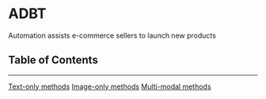 # ADBT
Automation assists e-commerce sellers to launch new products

## Table of Contents
* * *
[Text-only methods](https://github.com/xcxhy/ADBT/blob/main/Text_only)
[Image-only methods](https://github.com/xcxhy/ADBT/blob/main/Image_only)
[Multi-modal methods](https://github.com/xcxhy/ADBT/blob/main/Multi_modal)
